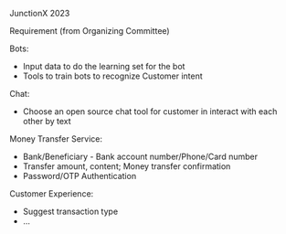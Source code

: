 JunctionX 2023 


Requirement (from Organizing Committee)

Bots:
- Input data to do the learning set for the bot
- Tools to train bots to recognize Customer intent

Chat: 
- Choose an open source chat tool for customer in interact with each other by text

Money Transfer Service:
- Bank/Beneficiary - Bank account number/Phone/Card number
- Transfer amount, content; Money transfer confirmation
- Password/OTP Authentication

Customer Experience:
- Suggest transaction type
- ...
